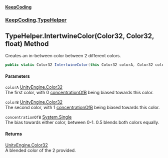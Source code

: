#### [KeepCoding](index.md 'index')
### [KeepCoding](KeepCoding.md 'KeepCoding').[TypeHelper](KeepCoding_TypeHelper.md 'KeepCoding.TypeHelper')
## TypeHelper.IntertwineColor(Color32, Color32, float) Method
Creates an in-between color between 2 different colors.  
```csharp
public static Color32 IntertwineColor(this Color32 colorA, Color32 colorB, float concentrationOfB=0.5f);
```
#### Parameters
<a name='KeepCoding_TypeHelper_IntertwineColor(Color32_Color32_float)_colorA'></a>
`colorA` [UnityEngine.Color32](https://docs.microsoft.com/en-us/dotnet/api/UnityEngine.Color32 'UnityEngine.Color32')  
The first color, with 0 [concentrationOfB](KeepCoding_TypeHelper_IntertwineColor(Color32_Color32_float).md#KeepCoding_TypeHelper_IntertwineColor(Color32_Color32_float)_concentrationOfB 'KeepCoding.TypeHelper.IntertwineColor(Color32, Color32, float).concentrationOfB') being biased towards this color.
  
<a name='KeepCoding_TypeHelper_IntertwineColor(Color32_Color32_float)_colorB'></a>
`colorB` [UnityEngine.Color32](https://docs.microsoft.com/en-us/dotnet/api/UnityEngine.Color32 'UnityEngine.Color32')  
The second color, with 1 [concentrationOfB](KeepCoding_TypeHelper_IntertwineColor(Color32_Color32_float).md#KeepCoding_TypeHelper_IntertwineColor(Color32_Color32_float)_concentrationOfB 'KeepCoding.TypeHelper.IntertwineColor(Color32, Color32, float).concentrationOfB') being biased towards this color.
  
<a name='KeepCoding_TypeHelper_IntertwineColor(Color32_Color32_float)_concentrationOfB'></a>
`concentrationOfB` [System.Single](https://docs.microsoft.com/en-us/dotnet/api/System.Single 'System.Single')  
The bias towards either color, between 0-1. 0.5 blends both colors equally.
  
#### Returns
[UnityEngine.Color32](https://docs.microsoft.com/en-us/dotnet/api/UnityEngine.Color32 'UnityEngine.Color32')  
A blended color of the 2 provided.
